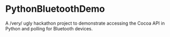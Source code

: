 # PythonBluetoothDemo
A /very/ ugly hackathon project to demonstrate accessing the Cocoa API in Python and polling for Bluetooth devices.
